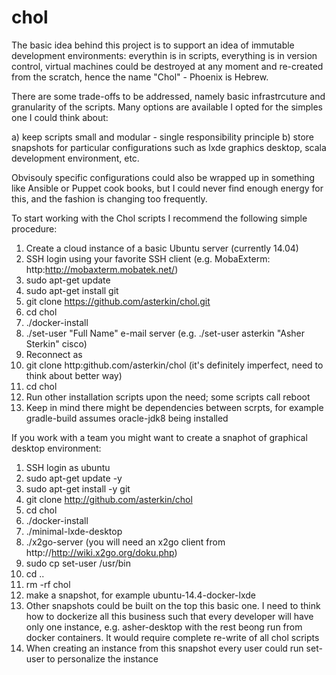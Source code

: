 chol
====

The basic idea behind this project is to support an idea of immutable development environments: everythin is in scripts, everything is in version control, virtual machines could be destroyed at any moment and re-created from the scratch, hence the name "Chol" - Phoenix is Hebrew.

There are some trade-offs to be addressed, namely basic infrastrcuture and granularity of the scripts. Many options are available I opted for the simples one I could think about: 

  a) keep scripts small and modular - single responsibility principle
  b) store snapshots for particular configurations such as lxde graphics desktop, scala development environment, etc.

Obvisouly specific configurations could also be wrapped up in something like Ansible or Puppet cook books, but I could never find enough energy for this, and the fashion is changing too frequently.

To start working with the Chol scripts I recommend the following simple procedure:

  1. Create a cloud instance of a basic Ubuntu server (currently 14.04)
  2. SSH login using your favorite SSH client (e.g. MobaExterm: http:http://mobaxterm.mobatek.net/)
  2. sudo apt-get update
  3. sudo apt-get install git
  4. git clone https://github.com/asterkin/chol.git
  5. cd chol
  6. ./docker-install
  7. ./set-user <username> "Full Name" e-mail server (e.g. ./set-user asterkin "Asher Sterkin" cisco)
  8. Reconnect as <username>
  9. git clone http:github.com/asterkin/chol (it's definitely imperfect, need to think about better way)
  10. cd chol
  11. Run other installation scripts upon the need; some scripts call reboot 
  12. Keep in mind there might be dependencies between scrpts, for example gradle-build assumes oracle-jdk8 being installed

If you work with a team you might want to create a snaphot of graphical desktop environment:

  1. SSH login as ubuntu
  2. sudo apt-get update -y
  3. sudo apt-get install -y git
  4. git clone http://github.com/asterkin/chol
  5. cd chol
  6. ./docker-install
  7. ./minimal-lxde-desktop
  8. ./x2go-server (you will need an x2go client from http://http://wiki.x2go.org/doku.php)
  9. sudo cp set-user /usr/bin
  10. cd ..
  11. rm -rf chol
  12. make a snapshot, for example ubuntu-14.4-docker-lxde
  13. Other snapshots could be built on the top this basic one. I need to think how to dockerize all this business such that every developer will have only one instance, e.g. asher-desktop with
      the rest beong run from docker containers. It would require complete re-write of all chol scripts
  14. When creating an instance from this snapshot every user could run set-user to personalize the instance



